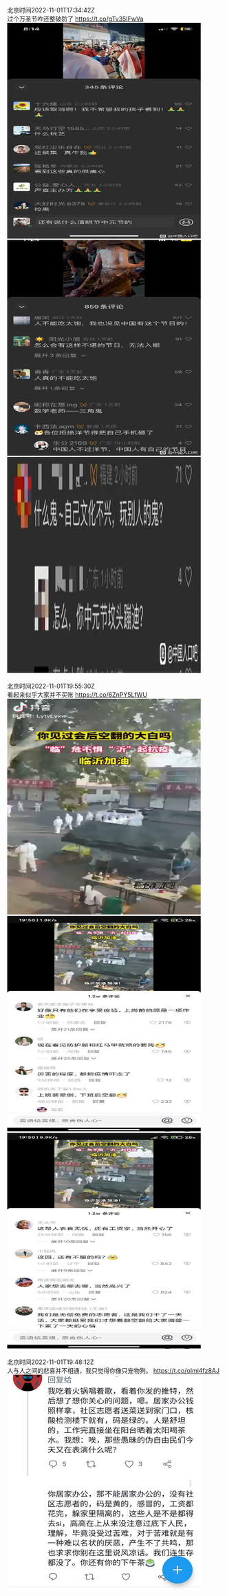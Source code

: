 北京时间2022-11-01T17:34:42Z<br>过个万圣节咋还整破防了 https://t.co/gTv35IFwVa<br><img src='/temp/image/2022/o-Month-11/1587377584396009474_0.jpg' width='450' height='500'><img src='/temp/image/2022/o-Month-11/1587377584396009474_1.jpg' width='450' height='500'><img src='/temp/image/2022/o-Month-11/1587377584396009474_2.jpg' width='450' height='500'><br><br>北京时间2022-11-01T19:55:30Z<br>看起来似乎大家并不买账 https://t.co/6ZnPY5LfWU<br><img src='/temp/video/2022/o-Month-11/y-Day-01/whyyoutouzhele/1587413018329190401_0.jpg' width='450' height='500'><img src='/temp/image/2022/o-Month-11/1587413018329190401_0.jpg' width='450' height='500'><img src='/temp/image/2022/o-Month-11/1587413018329190401_1.jpg' width='450' height='500'><br><br>北京时间2022-11-01T19:48:12Z<br>人与人之间的悲喜并不相通，我只觉得你像只宠物狗。 https://t.co/oImi4fz8AJ<br><img src='/temp/image/2022/o-Month-11/1587411178950737920_0.jpg' width='450' height='500'><br><br>